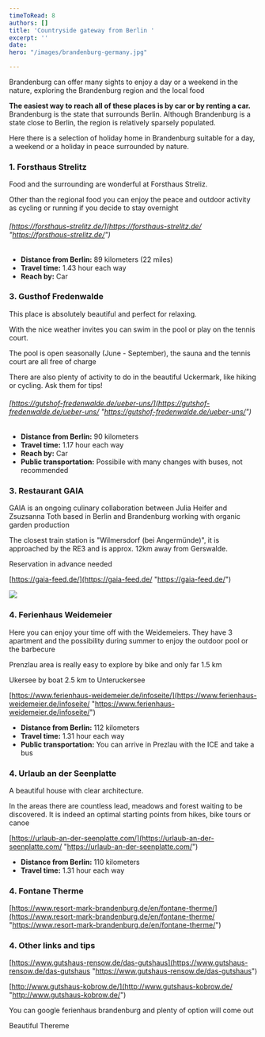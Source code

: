 ```yaml
---
timeToRead: 8
authors: []
title: 'Countryside gateway from Berlin '
excerpt: ''
date: 
hero: "/images/brandenburg-germany.jpg"

---
```

Brandenburg can offer many sights to enjoy a day or a weekend in the nature, exploring the Brandenburg region and the local food

**The easiest way to reach all of these places is by car or by renting a car.** Brandenburg is the state that surrounds Berlin. Although Brandenburg is a state close to Berlin, the region is relatively sparsely populated.

Here there is a selection of holiday home in Brandenburg suitable for a day, a weekend or a holiday in peace surrounded by nature.

### 1. Forsthaus Strelitz

Food and the surrounding are wonderful at Forsthaus Streliz.

Other than the regional food you can enjoy the peace and outdoor activity as cycling or running if you decide to stay overnight

###### [https://forsthaus-strelitz.de/](https://forsthaus-strelitz.de/ "https://forsthaus-strelitz.de/")

* **Distance from Berlin:** 89 kilometers (22 miles)
* **Travel time:** 1.43 hour each way
* **Reach by:** Car

### 3. Gusthof Fredenwalde

This place is absolutely beautiful and perfect for relaxing.

With the nice weather invites you can swim in the pool or play on the tennis court.

The pool is open seasonally (June - September), the sauna and the tennis court are all free of charge

There are also plenty of activity to do in the beautiful Uckermark, like hiking or cycling. Ask them for tips!

###### [https://gutshof-fredenwalde.de/ueber-uns/](https://gutshof-fredenwalde.de/ueber-uns/ "https://gutshof-fredenwalde.de/ueber-uns/")

* **Distance from Berlin:** 90 kilometers
* **Travel time:** 1.17 hour each way
* **Reach by:** Car
* **Public transportation:** Possibile with many changes with buses, not recommended

### 3. Restaurant GAIA

GAIA is an ongoing culinary collaboration between Julia Heifer and Zsuzsanna Toth based in Berlin and Brandenburg working with organic garden production

The closest train station is "Wilmersdorf (bei Angermünde)", it is approached by the RE3 and is approx. 12km away from Gerswalde.

Reservation in advance needed

[https://gaia-feed.de/](https://gaia-feed.de/ "https://gaia-feed.de/")

![](/images/gaia_2_dontuse_option-1_in.jpg)

### 4. Ferienhaus Weidemeier

Here you can enjoy your time off with the Weidemeiers. They have 3 apartment and the possibility during summer to enjoy the outdoor pool or the barbecure

Prenzlau area is really easy to explore by bike and only far 1.5 km

Ukersee by boat 2.5 km to Unteruckersee

[https://www.ferienhaus-weidemeier.de/infoseite/](https://www.ferienhaus-weidemeier.de/infoseite/ "https://www.ferienhaus-weidemeier.de/infoseite/")

* **Distance from Berlin:** 112 kilometers
* **Travel time:** 1.31 hour each way
* **Public transportation:** You can arrive in Prezlau with the ICE and take a bus

### 4. Urlaub an der Seenplatte

A beautiful house with clear architecture.

In the areas there are countless lead, meadows and forest waiting to be discovered. It is indeed an optimal starting points from hikes, bike tours or canoe 

[https://urlaub-an-der-seenplatte.com/](https://urlaub-an-der-seenplatte.com/ "https://urlaub-an-der-seenplatte.com/")

* **Distance from Berlin:** 110 kilometers
* **Travel time:** 1.31 hour each way

### 4. Fontane Therme 

[https://www.resort-mark-brandenburg.de/en/fontane-therme/](https://www.resort-mark-brandenburg.de/en/fontane-therme/ "https://www.resort-mark-brandenburg.de/en/fontane-therme/")

### 4. Other links and tips 

[https://www.gutshaus-rensow.de/das-gutshaus](https://www.gutshaus-rensow.de/das-gutshaus "https://www.gutshaus-rensow.de/das-gutshaus")

[http://www.gutshaus-kobrow.de/](http://www.gutshaus-kobrow.de/ "http://www.gutshaus-kobrow.de/")

You can google ferienhaus brandenburg and plenty of option will come out 

Beautiful Thereme